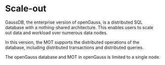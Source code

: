 # Scale-out<a name="EN-US_TOPIC_0257867412"></a>

GaussDB, the enterprise version of openGauss, is a distributed SQL database with a nothing-shared architecture. This enables users to scale out data and workload over numerous data nodes.

In this version, the MOT supports the distributed operations of the database, including distributed transactions and distributed queries.

The openGauss database and MOT in openGauss is limited to a single node.

